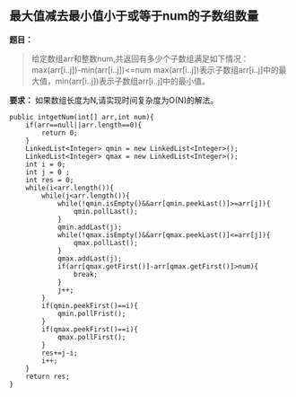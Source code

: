 ## 最大值减去最小值小于或等于num的子数组数量

**题目：**
>给定数组arr和整数num,共返回有多少个子数组满足如下情况：
max(arr[i..j])-min(arr[i..j])<=num
max(arr[i..j])表示子数组arr[i..j]中的最大值，min(arr[i..j])表示子数组arr[i..j]中的最小值。

**要求：**
如果数组长度为N,请实现时间复杂度为O(N)的解法。


```
public intgetNum(int[] arr,int num){
    if(arr==null||arr.length==0){
        return 0;
    }
    LinkedList<Integer> qmin = new LinkedList<Integer>();
    LinkedList<Integer> qmax = new LinkedList<Integer>();
    int i = 0;
    int j = 0 ;
    int res = 0;
    while(i<arr.length()){
        while(j<arr.length()){
            while(!qmin.isEmpty()&&arr[qmin.peekLast()]>=arr[j]){
                qmin.pollLast();
            }
            qmin.addLast(j);
            while(!qmax.isEmpty()&&arr[qmax.peekLast()]<=arr[j]){
                qmax.pollLast();
            }
            qmax.addLast(j);
            if(arr[qmax.getFirst()]-arr[qmax.getFirst()]>num){
                break;
            }
            j++;
        }
        if(qmin.peekFirst()==i){
            qmin.pollFrist();
        }
        if(qmax.peekFirst()==i){
            qmax.pollFirst();
        }
        res+=j-i;
        i++;
    }
    return res;
}
```